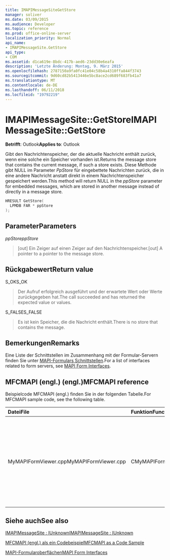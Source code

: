 ```yaml
---
title: IMAPIMessageSiteGetStore
manager: soliver
ms.date: 03/09/2015
ms.audience: Developer
ms.topic: reference
ms.prod: office-online-server
localization_priority: Normal
api_name:
- IMAPIMessageSite.GetStore
api_type:
- COM
ms.assetid: d1ca619e-8bdc-417b-aed6-23dd30e6eafa
description: 'Letzte Änderung: Montag, 9. März 2015'
ms.openlocfilehash: 2787150a9fa0fc41e04c58b4a4310ffa844f3743
ms.sourcegitcommit: 9d60cd82b5413446e5bc8ace2cd689f683fb41a7
ms.translationtype: MT
ms.contentlocale: de-DE
ms.lasthandoff: 06/11/2018
ms.locfileid: "19792219"
---
```

# <a name="imapimessagesitegetstore"></a><span data-ttu-id="22c8b-103">IMAPIMessageSite::GetStore</span><span class="sxs-lookup"><span data-stu-id="22c8b-103">IMAPIMessageSite::GetStore</span></span>

  
  
<span data-ttu-id="22c8b-104">**Betrifft**: Outlook</span><span class="sxs-lookup"><span data-stu-id="22c8b-104">**Applies to**: Outlook</span></span> 
  
<span data-ttu-id="22c8b-105">Gibt den Nachrichtenspeicher, der die aktuelle Nachricht enthält zurück, wenn eine solche ein Speicher vorhanden ist.</span><span class="sxs-lookup"><span data-stu-id="22c8b-105">Returns the message store that contains the current message, if such a store exists.</span></span> <span data-ttu-id="22c8b-106">Diese Methode gibt NULL im Parameter _PpStore_ für eingebettete Nachrichten zurück, die in eine andere Nachricht anstatt direkt in einem Nachrichtenspeicher gespeichert werden.</span><span class="sxs-lookup"><span data-stu-id="22c8b-106">This method will return NULL in the  _ppStore_ parameter for embedded messages, which are stored in another message instead of directly in a message store.</span></span> 
  
```cpp
HRESULT GetStore(
  LPMDB FAR * ppStore
);
```

## <a name="parameters"></a><span data-ttu-id="22c8b-107">Parameter</span><span class="sxs-lookup"><span data-stu-id="22c8b-107">Parameters</span></span>

 <span data-ttu-id="22c8b-108">_ppStore_</span><span class="sxs-lookup"><span data-stu-id="22c8b-108">_ppStore_</span></span>
  
> <span data-ttu-id="22c8b-109">[out] Ein Zeiger auf einen Zeiger auf den Nachrichtenspeicher.</span><span class="sxs-lookup"><span data-stu-id="22c8b-109">[out] A pointer to a pointer to the message store.</span></span>
    
## <a name="return-value"></a><span data-ttu-id="22c8b-110">Rückgabewert</span><span class="sxs-lookup"><span data-stu-id="22c8b-110">Return value</span></span>

<span data-ttu-id="22c8b-111">S_OK</span><span class="sxs-lookup"><span data-stu-id="22c8b-111">S_OK</span></span> 
  
> <span data-ttu-id="22c8b-112">Der Aufruf erfolgreich ausgeführt und der erwartete Wert oder Werte zurückgegeben hat.</span><span class="sxs-lookup"><span data-stu-id="22c8b-112">The call succeeded and has returned the expected value or values.</span></span>
    
<span data-ttu-id="22c8b-113">S_FALSE</span><span class="sxs-lookup"><span data-stu-id="22c8b-113">S_FALSE</span></span> 
  
> <span data-ttu-id="22c8b-114">Es ist kein Speicher, die die Nachricht enthält.</span><span class="sxs-lookup"><span data-stu-id="22c8b-114">There is no store that contains the message.</span></span>
    
## <a name="remarks"></a><span data-ttu-id="22c8b-115">Bemerkungen</span><span class="sxs-lookup"><span data-stu-id="22c8b-115">Remarks</span></span>

<span data-ttu-id="22c8b-116">Eine Liste der Schnittstellen im Zusammenhang mit der Formular-Servern finden Sie unter [MAPI-Formulars Schnittstellen](mapi-form-interfaces.md).</span><span class="sxs-lookup"><span data-stu-id="22c8b-116">For a list of interfaces related to form servers, see [MAPI Form Interfaces](mapi-form-interfaces.md).</span></span>
  
## <a name="mfcmapi-reference"></a><span data-ttu-id="22c8b-117">MFCMAPI (engl.) (engl.)</span><span class="sxs-lookup"><span data-stu-id="22c8b-117">MFCMAPI reference</span></span>

<span data-ttu-id="22c8b-118">Beispielcode MFCMAPI (engl.) finden Sie in der folgenden Tabelle.</span><span class="sxs-lookup"><span data-stu-id="22c8b-118">For MFCMAPI sample code, see the following table.</span></span>
  
|<span data-ttu-id="22c8b-119">**Datei**</span><span class="sxs-lookup"><span data-stu-id="22c8b-119">**File**</span></span>|<span data-ttu-id="22c8b-120">**Funktion**</span><span class="sxs-lookup"><span data-stu-id="22c8b-120">**Function**</span></span>|<span data-ttu-id="22c8b-121">**Comment**</span><span class="sxs-lookup"><span data-stu-id="22c8b-121">**Comment**</span></span>|
|:-----|:-----|:-----|
|<span data-ttu-id="22c8b-122">MyMAPIFormViewer.cpp</span><span class="sxs-lookup"><span data-stu-id="22c8b-122">MyMAPIFormViewer.cpp</span></span>  <br/> |<span data-ttu-id="22c8b-123">CMyMAPIFormViewer::GetStore</span><span class="sxs-lookup"><span data-stu-id="22c8b-123">CMyMAPIFormViewer::GetStore</span></span>  <br/> |<span data-ttu-id="22c8b-124">MFCMAPI (engl.) verwendet die **IMAPIMessageSite::GetStore** -Methode den aktuell zwischengespeicherten Zeiger auf den angegebenen Speicher, abgerufen, sofern es vorhanden ist.</span><span class="sxs-lookup"><span data-stu-id="22c8b-124">MFCMAPI uses the **IMAPIMessageSite::GetStore** method to get the currently cached pointer to the specified store, if it is available.</span></span>  <br/> |
   
## <a name="see-also"></a><span data-ttu-id="22c8b-125">Siehe auch</span><span class="sxs-lookup"><span data-stu-id="22c8b-125">See also</span></span>



[<span data-ttu-id="22c8b-126">IMAPIMessageSite : IUnknown</span><span class="sxs-lookup"><span data-stu-id="22c8b-126">IMAPIMessageSite : IUnknown</span></span>](imapimessagesiteiunknown.md)


[<span data-ttu-id="22c8b-127">MFCMAPI (engl.) als ein Codebeispiel</span><span class="sxs-lookup"><span data-stu-id="22c8b-127">MFCMAPI as a Code Sample</span></span>](mfcmapi-as-a-code-sample.md)
  
[<span data-ttu-id="22c8b-128">MAPI-Formularoberflächen</span><span class="sxs-lookup"><span data-stu-id="22c8b-128">MAPI Form Interfaces</span></span>](mapi-form-interfaces.md)

